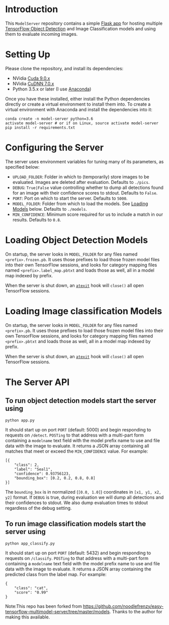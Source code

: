 # Introduction 

This `ModelServer` repository contains a simple [Flask app](http://flask.pocoo.org/) for hosting multiple [TensorFlow Object Detection](https://github.com/tensorflow/models/tree/master/research/object_detection) and Image Classification models and using them to evaluate incoming images.

# Setting Up

Please clone the repository, and install its dependencies:

- NVidia [Cuda 9.0.x](https://developer.nvidia.com/cuda-90-download-archive)
- NVidia [CuDNN 7.0.x](https://developer.nvidia.com/rdp/form/cudnn-download-survey)
- Python 3.5.x or later (I use [Anaconda](https://www.anaconda.com/download/))

Once you have these installed, either install the Python dependencies directly or create a virtual environment to install them into. To create a virtual environment with Anaconda and install the dependencies into it:

    conda create -n model-server python=3.6
    activate model-server # or if on Linux, source activate model-server
    pip install -r requirements.txt

# Configuring the Server

The server uses environment variables for tuning many of its parameters, as specified below:

- `UPLOAD_FOLDER`: Folder in which to (temporarily) store images to be evaluated. Images are deleted after evaluation. Defaults to `./pics`.
- `DEBUG`: `True|False` value controlling whether to dump all detections found for an image with their confidence scores to stdout. Defaults to `False`.
- `PORT`: Port on which to start the server. Defaults to `5000`.
- `MODEL_FOLDER`: Folder from which to load the models. See [Loading Models](#Loading%20Models) below. Defaults to `./models`.
- `MIN_CONFIDENCE`: Minimum score required for us to include a match in our results. Defaults to `0.8`.

# Loading Object Detection Models

On startup, the server looks in `MODEL_FOLDER` for any files named `<prefix>.frozen.pb`. It uses those prefixes to load those frozen model files into their own TensorFlow sessions, and looks for category mapping files named `<prefix>.label_map.pbtxt` and loads those as well, all in a model map indexed by prefix.

When the server is shut down, an [`atexit`](https://docs.python.org/3/library/atexit.html) hook will `close()` all open TensorFlow sessions.

# Loading Image classification Models

On startup, the server looks in `MODEL_FOLDER` for any files named `<prefix>.pb`. It uses those prefixes to load those frozen model files into their own TensorFlow sessions, and looks for category mapping files named `<prefix>.pbtxt` and loads those as well, all in a model map indexed by prefix.

When the server is shut down, an [`atexit`](https://docs.python.org/3/library/atexit.html) hook will `close()` all open TensorFlow sessions.


# The Server API

## To run object detection models start the server using

    python app.py

It should start up on port `PORT` (default: 5000) and begin responding to requests on `/detect`. `POSTing` to that address with a multi-part form containing a `modelname` text field with the model prefix name to use and file data with the image to evaluate. It returns a JSON array containing all matches that meet or exceed the `MIN_CONFIDENCE` value. For example:

    [{
        "class": 2,
        "label": "Seal1",
        "confidence": 0.93756123,
        "bounding_box": [0.2, 0.2, 0.8, 0.8]
    }]

The `bounding_box` is in normalized (`[0.0, 1.0]`) coordinates in `[x1, y1, x2, y2]` format. If `DEBUG` is true, during evaluation we will dump all detections and their confidences to stdout. We also dump evaluation times to stdout regardless of the debug setting.

## To run image classification models start the server using

    python app_classify.py

It should start up on port `PORT` (default: 5432) and begin responding to requests on `/classify`. `POSTing` to that address with a multi-part form containing a `modelname` text field with the model prefix name to use and file data with the image to evaluate. It returns a JSON array containing the predicted class from the label map. For example:

    {
        "class": "cat",
        "score": "0.99"
    }

Note:This repo has been forked from https://github.com/noodlefrenzy/easy-tensorflow-multimodel-server/tree/master/models. Thanks to the author for making this available.